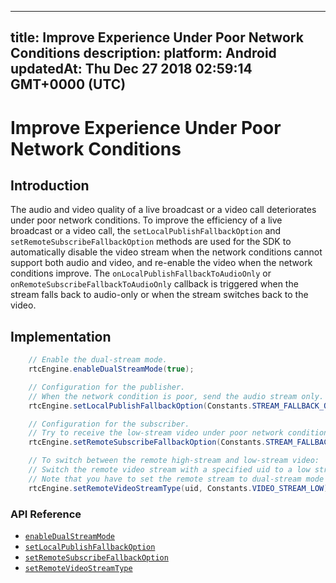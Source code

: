 
---
title: Improve Experience Under Poor Network Conditions
description: 
platform: Android
updatedAt: Thu Dec 27 2018 02:59:14 GMT+0000 (UTC)
---
# Improve Experience Under Poor Network Conditions
## Introduction
The audio and video quality of a live broadcast or a video call deteriorates under poor network conditions. To improve the efficiency of a live broadcast or a video call, the `setLocalPublishFallbackOption` and `setRemoteSubscribeFallbackOption` methods are used for the SDK to automatically disable the video stream when the network conditions cannot support both audio and video, and re-enable the video when the network conditions improve. The `onLocalPublishFallbackToAudioOnly` or `onRemoteSubscribeFallbackToAudioOnly` callback is triggered when the stream falls back to audio-only or when the stream switches back to the video.

## Implementation

```Java
    // Enable the dual-stream mode.
    rtcEngine.enableDualStreamMode(true);

    // Configuration for the publisher.
    // When the network condition is poor, send the audio stream only. 
    rtcEngine.setLocalPublishFallbackOption(Constants.STREAM_FALLBACK_OPTION_AUDIO_ONLY);

    // Configuration for the subscriber.
    // Try to receive the low-stream video under poor network conditions. When the network condition is not good for the video stream, receive the audio stream only. 
    rtcEngine.setRemoteSubscribeFallbackOption(Constants.STREAM_FALLBACK_OPTION_AUDIO_ONLY);

    // To switch between the remote high-stream and low-stream video:
    // Switch the remote video stream with a specified uid to a low stream. 
    // Note that you have to set the remote stream to dual-stream mode before receiving the low stream. 
    rtcEngine.setRemoteVideoStreamType(uid, Constants.VIDEO_STREAM_LOW);
```

### API Reference
* [`enableDualStreamMode`](https://docs.agora.io/en/Interactive%20Broadcast/API%20Reference/java/classio_1_1agora_1_1rtc_1_1_rtc_engine.html#a645cb7d0f3a59dda27b157cf130c8c9a)
* [`setLocalPublishFallbackOption`](https://docs.agora.io/en/Interactive%20Broadcast/API%20Reference/java/classio_1_1agora_1_1rtc_1_1_rtc_engine.html#ac8c08e79844a4e62e0670553484cbe90)
* [`setRemoteSubscribeFallbackOption`](https://docs.agora.io/en/Interactive%20Broadcast/API%20Reference/java/classio_1_1agora_1_1rtc_1_1_rtc_engine.html#af64301ea1788dad0561aa678f3fe6ad3)
* [`setRemoteVideoStreamType`](https://docs.agora.io/en/Interactive%20Broadcast/API%20Reference/java/classio_1_1agora_1_1rtc_1_1_rtc_engine.html#a51756b4d2e7997fbe6481d2deb5c0396)



